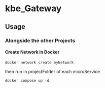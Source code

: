 # kbe_Gateway

## Usage

### Alongside the other Projects

#### Create Network in Docker

```
docker network create myNetwork
```

then run in projectFolder of each microService

```
docker compose up -d
```
